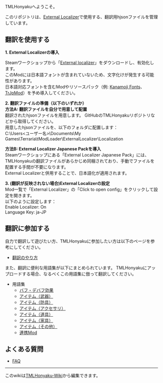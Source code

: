TMLHonyakuへようこそ。

このリポジトリは、[External Localizer][steam:ExternalLocalizer]で使用する、翻訳用hjsonファイルを管理しています。

## 翻訳を使用する

**1. External Localizerの導入**

Steamワークショップから「[External localizer](https://steamcommunity.com/sharedfiles/filedetails/?id=2986383249)」をダウンロードし、有効化します。  
このModには日本語フォントが含まれていないため、文字化けが発生する可能性があります。  
日本語対応フォントを含むModやリソースパック（例: [Kanamoji Fonts](https://steamcommunity.com/sharedfiles/filedetails/?id=2461784420)、[TrJpMod](https://steamcommunity.com/sharedfiles/filedetails/?id=2865024243)）を予め導入してください。

**2. 翻訳ファイルの準備（以下のいずれか）**  
**方法A: 翻訳ファイルを自分で用意して配置**  
翻訳されたhjsonファイルを用意します。
GitHubのTMLHonyakuリポジトリなどから取得してください。  
用意したhjsonファイルを、以下のフォルダに配置します：  
C:\Users\<ユーザー名>\Documents\My Games\Terraria\tModLoader\ExternalLocalizer\Localization

**方法B: External Localizer Japanese Packを導入**  
Steamワークショップにある「External Localizer Japanese Pack」には、TMLHonyakuの翻訳ファイルがあらかじめ同梱されており、手動でファイルを配置する手間が不要になります。  
External Localizerと併用することで、日本語化が適用されます。  

**3. (翻訳が反映されない場合)External Localizerの設定**  
Mod一覧で「External Localizer」の「Click to open config」をクリックして設定を開きます。  
以下のように設定します：  
Enable Localizer: On  
Language Key: ja-JP  

## 翻訳に参加する

自力で翻訳して遊びたい方、TMLHonyakuに参加したい方は以下のページを参考にしてください。

- [翻訳のやり方](翻訳のやり方)


また、翻訳に便利な用語集が以下にまとめられています。
TMLHonyakuにアップロードする場合、なるべくこの用語集に倣って翻訳してください。

- 用語集
  - [バフ・デバフ効果](用語集-バフ・デバフ効果)
  - [アイテム（武器）](用語集-アイテム（武器）)
  - [アイテム（防具）](用語集-アイテム（防具）)
  - [アイテム（アクセサリ）](用語集-アイテム（アクセサリ）)
  - [アイテム（道具）](用語集-アイテム（道具）)
  - [アイテム（家具）](用語集-アイテム（家具）)
  - [アイテム（その他）](用語集-アイテム（その他）)
  - [連携Mod](用語集-連携Mod)

## よくある質問

- [FAQ](FAQ)
___

このwikiは[TMLHonyaku-Wiki][github:TMLHonyaku-Wiki]から編集できます。

<!-- links -->
[steam:ExternalLocalizer]: <https://steamcommunity.com/workshop/filedetails/?id=2986383249>
[github:TMLHonyaku-Wiki]: <https://github.com/ExternalLocalizer/TMLHonyaku-Wiki>
